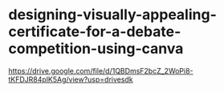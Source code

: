 # designing-visually-appealing-certificate-for-a-debate-competition-using-canva

https://drive.google.com/file/d/1QBDmsF2bcZ_2WoPi8-tKFDJR84plK5Ag/view?usp=drivesdk
